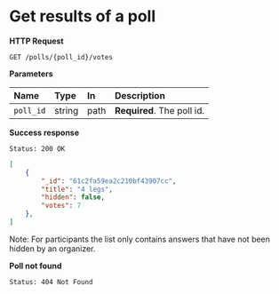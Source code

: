 # Get results of a poll

**HTTP Request**

`GET /polls/{poll_id}/votes`

**Parameters**

| Name   | Type   | In   | Description                          |
| :----- | :----- | :--- | :----------------------------------- |
| `poll_id` | string | path | **Required**. The poll id. |

**Success response**

```
Status: 200 OK
```

```json
[
    {
        "_id": "61c2fa59ea2c210bf43907cc",
        "title": "4 legs",
        "hidden": false,
        "votes": 7
    },
]
```

Note: For participants the list only contains answers that have not been hidden by an organizer.

**Poll not found**

```
Status: 404 Not Found
```
